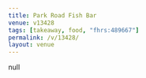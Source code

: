 ```yaml
---
title: Park Road Fish Bar
venue: v13428
tags: [takeaway, food, "fhrs:489667"]
permalink: /v/13428/
layout: venue
---
```

null